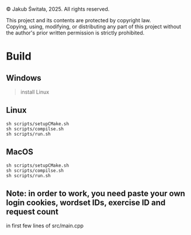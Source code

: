 © Jakub Świtała, 2025. All rights reserved.

This project and its contents are protected by copyright law.  
Copying, using, modifying, or distributing any part of this project without the author's prior written permission is strictly prohibited.

# Build
## Windows
> install Linux

## Linux
```
sh scripts/setupCMake.sh
sh scripts/compilse.sh
sh scripts/run.sh
```
## MacOS
``` 
sh scripts/setupCMake.sh
sh scripts/compilse.sh
sh scripts/run.sh
```

## Note: in order to work, you need paste your own login cookies, wordset IDs, exercise ID and request count
in first few lines of src/main.cpp
